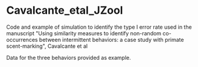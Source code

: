 # Cavalcante_etal_JZool
Code and example of simulation to identify the type I error rate used in the manuscript "Using similarity measures to identify non-random co-occurrences between intermittent behaviors: a case study with primate scent-marking", Cavalcante et al

Data for the three behaviors provided as example.
